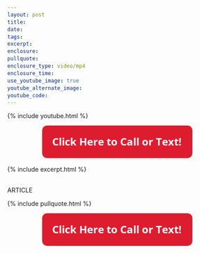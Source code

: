 ```yaml
---
layout: post
title:
date: 
tags:
excerpt:
enclosure:
pullquote:
enclosure_type: video/mp4
enclosure_time:
use_youtube_image: true
youtube_alternate_image:
youtube_code:
---
```


{% include youtube.html %}

<center><a href="tel:6306382600"><img src="uploads/Button - 345.png" width="345" height="75" /></a></center>

{% include excerpt.html %}

<br>ARTICLE

{% include pullquote.html %}

<center><a href="tel:6306382600"><img src="uploads/Button - 345.png" width="345" height="75" /></a></center>

